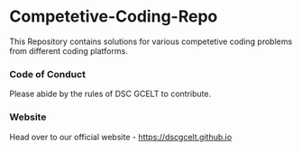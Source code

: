 # Competetive-Coding-Repo

This Repository contains solutions for various competetive coding problems from different coding platforms.

### Code of Conduct

Please abide by the rules of DSC GCELT to contribute.

### Website

Head over to our official website - https://dscgcelt.github.io
